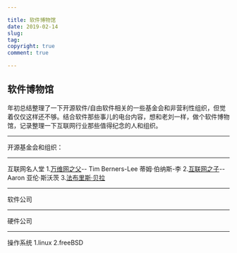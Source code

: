 ```yaml
---

title: 软件博物馆
date: 2019-02-14
slug:
tag: 
copyright: true
comment: true

---
```



## 软件博物馆

年初总结整理了一下开源软件/自由软件相关的一些基金会和非营利性组织，但觉着仅仅这样还不够。结合软件那些事儿的电台内容，想和老刘一样，做个软件博物馆，记录整理一下互联网行业那些值得纪念的人和组织。

----

开源基金会和组织：

----

互联网名人堂
1.[万维网之父](https://en.wikipedia.org/wiki/Tim_Berners-Lee)-- Tim Berners-Lee 蒂姆·伯纳斯-李
2.[互联网之子](https://en.wikipedia.org/wiki/Aaron_Swartz)--  Aaron 亚伦·斯沃茨
3.[法布里斯·贝拉](https://en.wikipedia.org/wiki/Fabrice_Bellard)

----

软件公司

----

硬件公司

----

操作系统
1.linux
2.freeBSD